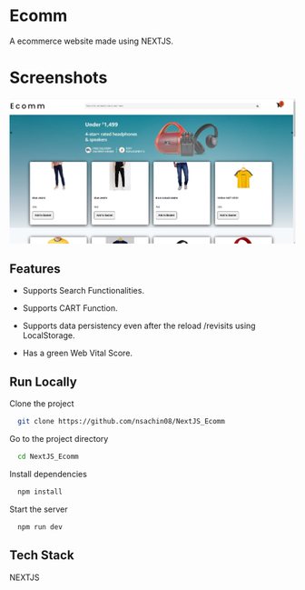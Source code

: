 
# Ecomm

A ecommerce website made using NEXTJS. 

# Screenshots
![](/Capture1.PNG)


## Features

- Supports Search Functionalities.

- Supports CART Function.

- Supports data persistency even after the reload /revisits using LocalStorage.
 
- Has a green Web Vital Score.


## Run Locally

Clone the project

```bash
  git clone https://github.com/nsachin08/NextJS_Ecomm
```

Go to the project directory

```bash
  cd NextJS_Ecomm
```

Install dependencies

```bash
  npm install
```

Start the server

```bash
  npm run dev
```


## Tech Stack

 NEXTJS



